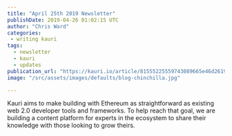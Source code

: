 ```yaml
---
title: "April 25th 2019 Newsletter"
publishDate: 2019-04-26 01:02:15 UTC
author: "Chris Ward"
categories:
 - writing kauri
tags:
  - newsletter
  - kauri
  - updates
publication_url: "https://kauri.io/article/81555225559743089665e46d2619037a"
image: "/src/assets/images/defaults/blog-chinchilla.jpg"

---
```

Kauri aims to make building with Ethereum as straightforward as existing web 2.0 developer tools and frameworks. To help reach that goal, we are building a content platform for experts in the ecosystem to share their knowledge with those looking to grow theirs.

